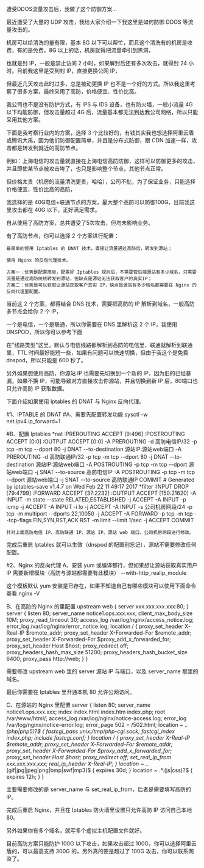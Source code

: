 遭受DDOS流量攻击后，我做了这个防御方案...

最近遭受了大量的 UDP 攻击，我给大家介绍一下我这里是如何防御 DDOS 等流量攻击的。

机房可以给清洗的量有限，基本 8G 以下可以帮忙，而且这个清洗有的机房是收费，有的是免费。8G 以上的话，机房就得把流量牵引到黑洞，

也就是封 IP，一般是禁止访问 2 小时，如果解封后还有多次攻击，就得封 24 小时。目前我这里是受到封 IP，直接更换公网 IP，

但最近几天攻击此时过多，总是被动更换 IP 也不是一个好的方式。所以我这里考察了很多方案，最终采用了高防，价格便宜、性价比高。

我公司也不是没有防护方式，有 IPS 与 IDS 设备，也有防火墙，一般小流量 4G 以下均能防御，但攻击量超过 4G 后，流量基本都无法到达我公司网络，所以只能采用其他方案。


下面是我考察行业内的方案，选择 3 个比较好的，有钱其实我也想选择阿里云盾或腾讯大禹，因为他们防御配置简单，并且是分布式防御，跟 CDN 加速一样，攻击都是转发到就近的高防节点。

例如：上海电信的攻击量就直接在上海电信高防防御，这样可以防御更多的攻击，并且即使某节点被攻击垮了，也只是影响整个节点，其他节点正常。

但价格太贵（机房的流量清洗更贵，哈哈），公司不批，为了保证业务，只能选择价格便宜、性价比高的高防，

我选择的是 40G电信+联通节点的方案，最大整个高防可以防御100G，目前我这里攻击都在 40G 以下，正好满足需求。

自从使用了高防方案，总共遭受了5次攻击，但均未影响业务。

有了高防节点，你可以选择 2 个方案进行配置：

    最简单的使用 Iptables 的 DNAT 技术，直接让流量通过高防后，转发到源站；
    
    使用 Nginx 的反向代理技术。

    方案一：优势是配置简单，配置好 Iptables 规则后，不需要管后端源站有多少域名，只需要流量是通过高防统统转发到源站，但缺点是源站无法获取客户的真实IP；
    方案二：优势是可以获取让源站获取客户真实 IP，缺点是源站有多少域名都需要在 Nginx 的反向代理里配置。

当前这 2 个方案，都得结合 DNS 技术，需要把高防的 IP 解析到域名，一般高防多节点会给你 2 个 IP，

一个是电信，一个是联通，所以你需要在 DNS 里解析这 2 个 IP，我使用 DNSPOD，所以你可以参考下面


在"线路类型"这里，默认与电信线路都解析到高防的电信里，联通就解析到联通里，TTL 时间最好能短一些，如果有问题可以快速切换，但由于我这个是免费dnspod，所以只能是 600 秒了。

另外如果想使用高防，你源站 IP 也需要先切换到一个新的 IP，因为旧的已经暴漏，如果不换 IP，可能导致对方直接攻击你源站，并且切换到新 IP 后，80端口也只允许高防 IP 获取数据。

下面介绍如果使用 Iptables 的 DNAT 与 Nginx 反向代理。

#1、IPTABLE 的 DNAT
#A、需要先配置转发功能
    sysctl -w net.ipv4.ip_forward=1

#B、配置 Iptables
    *nat
    :PREROUTING ACCEPT [9:496]
    :POSTROUTING ACCEPT [0:0]
    :OUTPUT ACCEPT [0:0]
    -A PREROUTING -d 高防电信IP/32 -p tcp -m tcp --dport 80 -j DNAT --to-destination 源站IP:源站web端口
    -A PREROUTING -d 高防联通IP/32 -p tcp -m tcp --dport 80 -j DNAT --to-destination 源站IP:源站web端口
    -A POSTROUTING -p tcp -m tcp --dport 源站web端口 -j SNAT --to-source 高防电信IP
    -A POSTROUTING -p tcp -m tcp --dport 源站web端口 -j SNAT --to-source 高防联通IP
    COMMIT
    # Generated by iptables-save v1.4.7 on Wed Feb 22 11:49:17 2017
    *filter
    :INPUT DROP [79:4799]
    :FORWARD ACCEPT [37:2232]
    :OUTPUT ACCEPT [150:21620]
    -A INPUT -m state --state RELATED,ESTABLISHED -j ACCEPT
    -A INPUT -p icmp -j ACCEPT
    -A INPUT -i lo -j ACCEPT
    -A INPUT -s 公司机房网段/24 -p tcp -m multiport --dports 22,10050 -j ACCEPT
    -A FORWARD -p tcp -m tcp --tcp-flags FIN,SYN,RST,ACK RST -m limit --limit 1/sec -j ACCEPT
    COMMIT

    针对上面高防电信 IP、高防联通 IP、源站 IP、源站 web 端口、公司机房网段进行修改。

完成后重启 Iptables 就可以生效（dnspod 的配置别忘记），源站不需要修改任何配置。

#2、Nginx 的反向代理
A、安装
yum 或编译都行，但如果想让源站获取真实用户 IP 需要新增模块（高防与源站都需要有此模块）
--with-http_realip_module

这个模板默认 yum 安装是已存在，如果不知道自己有哪些模块可以使用下面命令查看
nginx -V

B、在高防的 Nginx 的里配置
upstream web {
       server xxx.xxx.xxx.xxx:80;
   }
   server {
       listen 80;
       server_name notice1.ops.xxx.xxx;
       client_max_body_size 10M;
       proxy_read_timeout 30;
       access_log  /var/log/nginx/access_notice.log;
       error_log  /var/log/nginx/error_notice.log;
       location / {
         proxy_set_header X-Real-IP $remote_addr;
         proxy_set_header X-Forwarded-For $remote_addr;
         proxy_set_header X-Forwarded-For $proxy_add_x_forwarded_for;
         proxy_set_header Host $host;
         proxy_redirect off;
         proxy_headers_hash_max_size 51200;
         proxy_headers_hash_bucket_size 6400;
         proxy_pass http://web;
       }
   }

需要修改 upstream web 里的 server 源站 IP 与端口，以及 server_name 那里的域名。

最后你需要在 Iptables 里开通本机 80 允许公网访问。

C、在源站的 Nginx 里配置
server {
       listen       80;
   server_name notice1.ops.xxx.xxx;
   index index.html index.htm index.php;
   root  /var/www/html/;
   access_log  /var/log/nginx/notice-access.log;
   error_log  /var/log/nginx/notice-error.log;
   error_page 502 = /502.html;
   location ~ .*\.(php|php5)?$ {
       fastcgi_pass  unix:/tmp/php-cgi.sock;
       fastcgi_index index.php;
       include fastcgi.conf;
   }
   location / {
       proxy_set_header X-Real-IP $remote_addr;
       proxy_set_header X-Forwarded-For $remote_addr;
       proxy_set_header X-Forwarded-For $proxy_add_x_forwarded_for;
       proxy_set_header Host $host;
       proxy_redirect off;
       set_real_ip_from xxx.xxx.xxx.xxx;
       real_ip_header X-Real-IP;
}
   location ~ .*\.(gif|jpg|jpeg|png|bmp|swf|mp3)$ {
       expires      30d;
   }
   location ~ .*\.(js|css)?$ {
       expires      12h;
   }
}

主要需要修改的是 server_name 与 set_real_ip_from，后者是需要填写高防的 IP。

完成后重启 Nginx，并且在 Iptables 防火墙里设置只允许高防 IP 访问自己本地 80。

另外如果你有多个域名，就写多个虚拟主机配置文件就好。

目前高防方案只能防护 100G 以下攻击，如果攻击超过 100G，你可以选择阿里云盾的，可以最高支持 300G 的，另外真的要是超过了 100G 攻击，你可以联系网监了。
